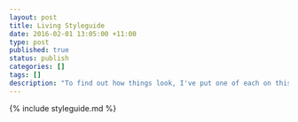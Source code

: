 ```yaml
---
layout: post
title: Living Styleguide
date: 2016-02-01 13:05:00 +11:00
type: post
published: true
status: publish
categories: []
tags: []
description: "To find out how things look, I've put one of each on this page!"
---
```


{% include styleguide.md %}
